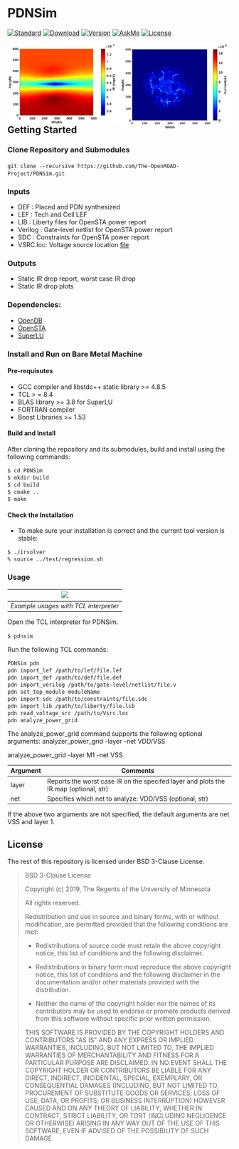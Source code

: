 # PDNSim
[![Standard](https://img.shields.io/badge/C%2B%2B-17-blue)](https://en.wikipedia.org/wiki/C%2B%2B#Standardization)
[![Download](https://img.shields.io/badge/Download-here-red)](https://github.com/VidyaChhabria/PDNA/archive/master.zip)
[![Version](https://img.shields.io/badge/version-0.1-green)](https://github.com/VidyaChhabria/PDNA/tree/master)
[![AskMe](https://img.shields.io/badge/ask-me-yellow)](https://github.com/VidyaChhabria/PDNA/issues)
[![License](https://img.shields.io/badge/License-BSD%203--Clause-blue.svg)](https://opensource.org/licenses/BSD-3-Clause)


<img align = "right" width="50%" src="doc/current_map.jpg">
<img align = "right" width="50%" src="doc/IR_map.jpg">

## Getting Started

### Clone Repository and Submodules
`git clone --recursive https://github.com/The-OpenROAD-Project/PDNSim.git`

### Inputs
* DEF : Placed and PDN synthesized
* LEF : Tech and Cell LEF
* LIB : Liberty files for OpenSTA power report
* Verilog : Gate-level netlist for OpenSTA power report
* SDC : Constraints for OpenSTA power report
* VSRC.loc: Voltage source location [file](test/gcd/Vsrc.loc)

###  Outputs
* Static IR drop report, worst case IR drop
* Static IR drop plots


### Dependencies:
- [OpenDB](https://github.com/The-OpenROAD-Project/OpenDB/tree/develop)
- [OpenSTA](https://github.com/The-OpenROAD-Project/OpenSTA)
- [SuperLU](https://github.com/xiaoyeli/superlu)
   

### Install and Run on Bare Metal Machine

#### Pre-requisutes
- GCC compiler and libstdc++ static library >= 4.8.5
- TCL > = 8.4
- BLAS library >= 3.8 for SuperLU
- FORTRAN compiler
- Boost Libraries >= 1.53

#### Build and Install

After  cloning the repository and its submodules, build and install using the
following commands:

```
$ cd PDNSim
$ mkdir build
$ cd build
$ cmake ..
$ make
```



#### Check the Installation
- To make sure your installation is correct and the current tool version is
  stable:

```
$ ./irsolver
% source ../test/regression.sh
```


### Usage
| <img src="/doc/OpenIRA.gif" width=900px> |
|:--:|
| *Example usages with TCL interpreter* |

Open the TCL interpreter for PDNSim.


`$ pdnsim`

Run the following TCL commands:

```
PDNSim pdn
pdn import_lef /path/to/lef/file.lef
pdn import_def /path/to/def/file.def
pdn import_verilog /path/to/gate-level/netlist/file.v
pdn set_top_module moduleName
pdn import_sdc /path/to/constraints/file.sdc 
pdn import_lib /path/to/liberty/file.lib
pdn read_voltage_src /path/to/Vsrc.loc
pdn analyze_power_grid
```

The analyze_power_grid command supports the following optional arguments:
analyzer_power_grid -layer <str> -net VDD/VSS


analyze_power_grid -layer M1 -net VSS

| Argument          | Comments                                                                             	|
|-------------------|--------------------------------------------------------------------------------------	|
| layer <str>       | Reports the worst case IR on the specifed layer and plots the IR map (optional, str)  |
| net <str>         | Specifies which net to analyze: VDD/VSS (optional, str)   	                        |


If the above two arguments are not specified, the default arguments are net VSS and layer 1.

## License
The rest of this repository is licensed under BSD 3-Clause License.

>BSD 3-Clause License
>
>Copyright (c) 2019, The Regents of the University of Minnesota
>
>All rights reserved.
>
>Redistribution and use in source and binary forms, with or without
>modification, are permitted provided that the following conditions are met:
>
>* Redistributions of source code must retain the above copyright notice, this
>  list of conditions and the following disclaimer.
>
>* Redistributions in binary form must reproduce the above copyright notice,
>  this list of conditions and the following disclaimer in the documentation
>  and/or other materials provided with the distribution.
>
>* Neither the name of the copyright holder nor the names of its
>  contributors may be used to endorse or promote products derived from
>  this software without specific prior written permission.
>
>THIS SOFTWARE IS PROVIDED BY THE COPYRIGHT HOLDERS AND CONTRIBUTORS "AS IS"
>AND ANY EXPRESS OR IMPLIED WARRANTIES, INCLUDING, BUT NOT LIMITED TO, THE
>IMPLIED WARRANTIES OF MERCHANTABILITY AND FITNESS FOR A PARTICULAR PURPOSE ARE
>DISCLAIMED. IN NO EVENT SHALL THE COPYRIGHT HOLDER OR CONTRIBUTORS BE LIABLE
>FOR ANY DIRECT, INDIRECT, INCIDENTAL, SPECIAL, EXEMPLARY, OR CONSEQUENTIAL
>DAMAGES (INCLUDING, BUT NOT LIMITED TO, PROCUREMENT OF SUBSTITUTE GOODS OR
>SERVICES; LOSS OF USE, DATA, OR PROFITS; OR BUSINESS INTERRUPTION) HOWEVER
>CAUSED AND ON ANY THEORY OF LIABILITY, WHETHER IN CONTRACT, STRICT LIABILITY,
>OR TORT (INCLUDING NEGLIGENCE OR OTHERWISE) ARISING IN ANY WAY OUT OF THE USE
>OF THIS SOFTWARE, EVEN IF ADVISED OF THE POSSIBILITY OF SUCH DAMAGE.

